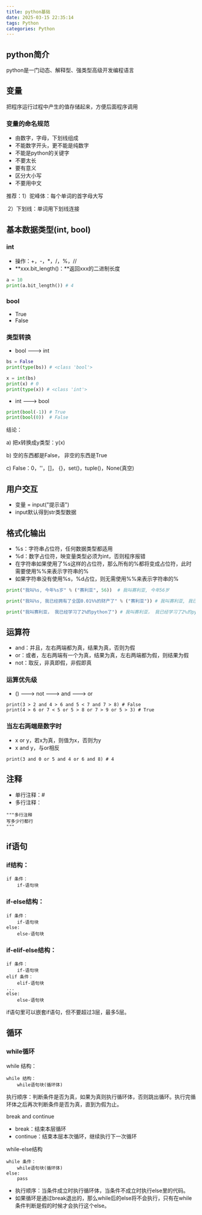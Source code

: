 ```yaml
---
title: python基础
date: 2025-03-15 22:35:14
tags: Python
categories: Python
---
```


## python简介

 python是一门动态、解释型、强类型高级开发编程语言



## 变量

 把程序运行过程中产生的值存储起来，方便后面程序调用



### 变量的命名规范

- 由数字，字母，下划线组成
- 不能数字开头，更不能是纯数字
- 不能是python的关键字
- 不要太长
- 要有意义
- 区分大小写
- 不要用中文

推荐：1）驼峰体：每个单词的首字母大写

​      2）下划线：单词用下划线连接



## 基本数据类型(int, bool)

### int

- 操作：+，-，*，/，%，//
- **xxx.bit_length()：**返回xxx的二进制长度

```python
a = 10
print(a.bit_length()) # 4
```

### bool

- True
- False



### 类型转换

- bool ---> int

```python
bs = False
print(type(bs)) # <class 'bool'>

x = int(bs)
print(x) # 0
print(type(x)) # <class 'int'>
```

- int ---> bool

```python
print(bool(-1)) # True
print(bool(0))  # False
```

结论：

a) 把x转换成y类型：y(x)

b) 空的东西都是False， 非空的东西是True

c) False：0，''，[]， {}，set()，tuple()，None(真空)



## 用户交互

-  变量 = input("提示语")
-  input默认得到str类型数据



## 格式化输出

- %s：字符串占位符，任何数据类型都适用
- %d：数字占位符，映变量类型必须为int，否则程序报错
- 在字符串如果使用了%s这样的占位符，那么所有的%都将变成占位符，此时需要使用%%来表示字符串的%
- 如果字符串没有使用%s，%d占位，则无需使用%%来表示字符串的%

```python
print("我叫%s, 今年%s岁" % ("赛利亚", 56))  # 我叫赛利亚, 今年56岁

print("我叫%s, 我已经拥有了全国0.01%%的财产了" % ("赛利亚")) # 我叫赛利亚, 我已经拥有了全国0.01%的财产了

print("我叫赛利亚， 我已经学习了2%的python了") # 我叫赛利亚， 我已经学习了2%的python了
```



## 运算符

- and：并且，左右两端都为真，结果为真，否则为假
- or：或者，左右两端有一个为真，结果为真，左右两端都为假，则结果为假
- not：取反，非真即假，非假即真



### 运算优先级

- () ---> not ---> and ---> or

```
print(3 > 2 and 4 > 6 and 5 < 7 and 7 > 8) # False
print(4 > 6 or 7 < 5 or 5 > 8 or 7 > 9 or 5 > 3) # True
```



### 当左右两端是数字时

- x or y，若x为真，则值为x，否则为y
- x and y，与or相反

```
print(3 and 0 or 5 and 4 or 6 and 8) # 4
```



## 注释

- 单行注释：#
- 多行注释：

```
"""多行注释
写多少行都行
"""
```



## if语句

### if结构：

```
if 条件：
    if-语句块
```



### if-else结构：

```
if 条件：
    if-语句块
else:
    else-语句块
```



### if-elif-else结构：

```
if 条件：
    if-语句块
elif 条件：
    elif-语句块
...
else:
    else-语句块
```

if语句里可以嵌套if语句，但不要超过3层，最多5层。



## 循环

### while循环

while 结构：

```
while 结构：
    while语句块(循环体)
```

 执行顺序：判断条件是否为真，如果为真则执行循环体，否则跳出循环。执行完循环体之后再次判断条件是否为真，直到为假为止。



break and continue

- break：结束本层循环
- continue：结束本层本次循环，继续执行下一次循环



while-else结构

```
while 条件：
    while语句块(循环体)
else:
    pass
```

- 执行顺序：当条件成立时执行循环体，当条件不成立时执行else里的代码。
- 如果循环是通过break退出的，那么while后的else将不会执行，只有在while条件判断是假的时候才会执行这个else。
